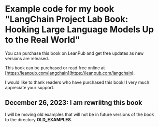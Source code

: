# Example code for my book "LangChain Project Lab Book: Hooking Large Language Models Up to the Real World"

You can purchase this book on LeanPub and get free updates as new versions are released.

This book can be purchased or read free online at [https://leanpub.com/langchain](https://leanpub.com/langchain).

I would like to thank readers who have purchased this book! I very much appreciate your support.

## December 26, 2023: I am rewriitng this book

I will be moving old examples that will not be in future versions of the book to the directory **OLD_EXAMPLES**.

